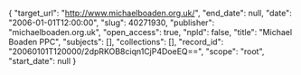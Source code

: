 {
  "target_url": "http://www.michaelboaden.org.uk/", 
  "end_date": null, 
  "date": "2006-01-01T12:00:00", 
  "slug": 40271930, 
  "publisher": "michaelboaden.org.uk", 
  "open_access": true, 
  "npld": false, 
  "title": "Michael Boaden PPC", 
  "subjects": [], 
  "collections": [], 
  "record_id": "20060101T120000/2dpRKOB8ciqn1CjP4DoeEQ==", 
  "scope": "root", 
  "start_date": null
}

